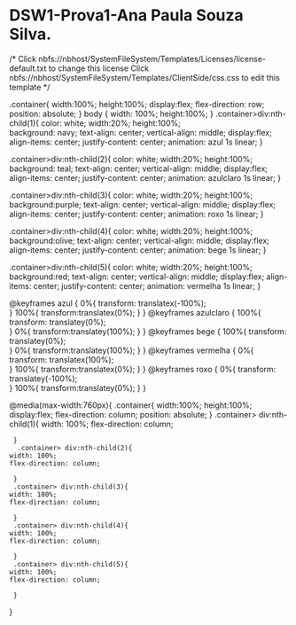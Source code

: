 #  DSW1-Prova1-Ana Paula Souza Silva.
/*
Click nbfs://nbhost/SystemFileSystem/Templates/Licenses/license-default.txt to change this license
Click nbfs://nbhost/SystemFileSystem/Templates/ClientSide/css.css to edit this template
*/

.container{
    width:100%;
    height:100%;
    display:flex;
    flex-direction: row;
    position: absolute;
   }
body
{
    width: 100%;
    height:100%;
}
.container>div:nth-child(1){
    color: white;
    width:20%;
    height:100%;     
    background: navy; 
    text-align: center;
    vertical-align: middle;
    display:flex;
    align-items: center;
    justify-content: center;
    animation: azul 1s linear;
}


.container>div:nth-child(2){ 
    color: white;
    width:20%;
    height:100%;
    background: teal;
    text-align: center;
    vertical-align: middle;
     display:flex;
     align-items: center;
    justify-content: center;
    animation: azulclaro 1s linear;
}

.container>div:nth-child(3){
    color: white;
    width:20%;
    height:100%;
    background:purple;
    text-align: center;
    vertical-align: middle;
    display:flex;
    align-items: center;
    justify-content: center;
    animation: roxo 1s linear;
}

.container>div:nth-child(4){
    color: white;
    width:20%;
    height:100%;
    background:olive;
    text-align: center;
    vertical-align: middle;
    display:flex;
   align-items: center;
    justify-content: center;
    animation: bege 1s linear;
}

.container>div:nth-child(5){
   color: white;
    width:20%;
    height:100%;
    background:red;
    text-align: center;
    vertical-align: middle;
    display:flex;
    align-items: center;
    justify-content: center;
    animation: vermelha 1s linear;
}

  @keyframes azul {
      0%{ transform: translatex(-100%);  
       }
       100%{
           transform:translatex(0%);
       }
   }
   @keyframes azulclaro {
      100%{ transform: translatey(0%);  
       }
       0%{
           transform:translatey(100%);
       }
   }
   @keyframes bege {
      100%{ transform: translatey(0%);  
       }
       0%{
           transform:translatey(100%);
       }
   }
   @keyframes vermelha {
      0%{ transform: translatex(100%);  
       }
       100%{
           transform:translatex(0%);
       }
   }
   @keyframes roxo {
     0%{ transform: translatey(-100%);  
       }
      100%{
           transform:translatey(0%);
       }
   }
   
   @media(max-width:760px){
      .container{
    width:100%;
    height:100%;
    display:flex;
    flex-direction: column;
    position: absolute;
   }
     .container> div:nth-child(1){
    width: 100%;
    flex-direction: column;
   
     }
      .container> div:nth-child(2){
    width: 100%;
    flex-direction: column;
    
     }
     .container> div:nth-child(3){
    width: 100%;
    flex-direction: column;
   
     }
     .container> div:nth-child(4){
    width: 100%;
    flex-direction: column;
   
     }
     .container> div:nth-child(5){
    width: 100%;
    flex-direction: column;
   
     }
   }
   
   
